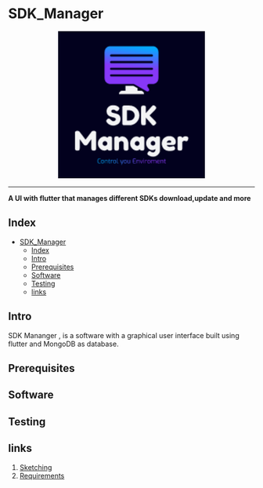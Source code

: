 # SDK_Manager


<p align ="center">
<img src="./Documents/images/Logo.png" alt="drawing" width="300">
</p>

-------------------------------

**A UI with flutter that manages different SDKs download,update and more**

## Index 
- [SDK\_Manager](#sdk_manager)
  - [Index](#index)
  - [Intro](#intro)
  - [Prerequisites](#prerequisites)
  - [Software](#software)
  - [Testing](#testing)
  - [links](#links)


## Intro

SDK Mananger , is a software with a graphical user interface built using flutter and MongoDB as database.

## Prerequisites

## Software

## Testing

## links 

1. [Sketching](/Documents/Sketching.md)
2. [Requirements](/Documents/Requirements.md)